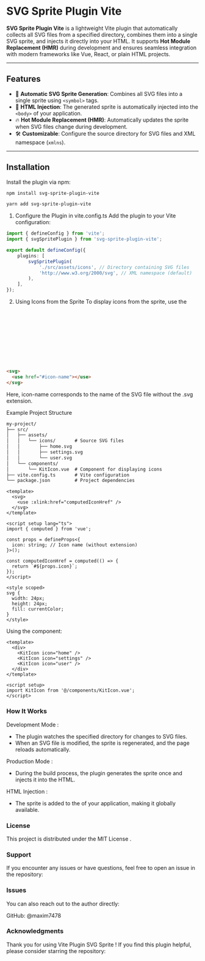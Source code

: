 # SVG Sprite Plugin Vite 

**SVG Sprite Plugin Vite** is a lightweight Vite plugin that automatically collects all SVG files from a specified directory, combines them into a single SVG sprite, and injects it directly into your HTML. It supports **Hot Module Replacement (HMR)** during development and ensures seamless integration with modern frameworks like Vue, React, or plain HTML projects.

---

## Features

- 🌟 **Automatic SVG Sprite Generation**: Combines all SVG files into a single sprite using `<symbol>` tags.
- 🔧 **HTML Injection**: The generated sprite is automatically injected into the `<body>` of your application.
- 🔥 **Hot Module Replacement (HMR)**: Automatically updates the sprite when SVG files change during development.
- 🛠️ **Customizable**: Configure the source directory for SVG files and XML namespace (`xmlns`).

---

## Installation

Install the plugin via npm:

```bash
npm install svg-sprite-plugin-vite
```

```bash
yarn add svg-sprite-plugin-vite
```

1. Configure the Plugin in vite.config.ts
Add the plugin to your Vite configuration:


```typescript
import { defineConfig } from 'vite';
import { svgSpritePlugin } from 'svg-sprite-plugin-vite';

export default defineConfig({
    plugins: [
        svgSpritePlugin( 
            './src/assets/icons', // Directory containing SVG files
            'http://www.w3.org/2000/svg', // XML namespace (default)
        ),
    ],
});
```

2. Using Icons from the Sprite
To display icons from the sprite, use the <svg> tag with the <use> attribute:
```html
<svg>
  <use href="#icon-name"></use>
</svg>
```
Here, icon-name corresponds to the name of the SVG file without the .svg extension.


Example Project Structure

```html
my-project/
├── src/
│   ├── assets/
│   │   └── icons/       # Source SVG files
│   │       ├── home.svg
│   │       ├── settings.svg
│   │       └── user.svg
│   └── components/
│       └── KitIcon.vue  # Component for displaying icons
├── vite.config.ts       # Vite configuration
└── package.json         # Project dependencies
```

```vue
<template>
  <svg>
    <use :xlink:href="computedIconHref" />
  </svg>
</template>

<script setup lang="ts">
import { computed } from 'vue';

const props = defineProps<{
  icon: string; // Icon name (without extension)
}>();

const computedIconHref = computed(() => {
  return `#${props.icon}`;
});
</script>

<style scoped>
svg {
  width: 24px;
  height: 24px;
  fill: currentColor;
}
</style>
```

Using the component:

```vue
<template>
  <div>
    <KitIcon icon="home" />
    <KitIcon icon="settings" />
    <KitIcon icon="user" />
  </div>
</template>

<script setup>
import KitIcon from '@/components/KitIcon.vue';
</script>
```

### How It Works
Development Mode :
 - The plugin watches the specified directory for changes to SVG files.
 - When an SVG file is modified, the sprite is regenerated, and the page reloads automatically.

Production Mode :
 - During the build process, the plugin generates the sprite once and injects it into the HTML.

HTML Injection :
 - The sprite is added to the <body> of your application, making it globally available.

### License
This project is distributed under the MIT License .

### Support 

If you encounter any issues or have questions, feel free to open an issue in the repository:

### Issues

You can also reach out to the author directly:

GitHub: @maxim7478

### Acknowledgments
Thank you for using Vite Plugin SVG Sprite ! If you find this plugin helpful, please consider starring the repository:

